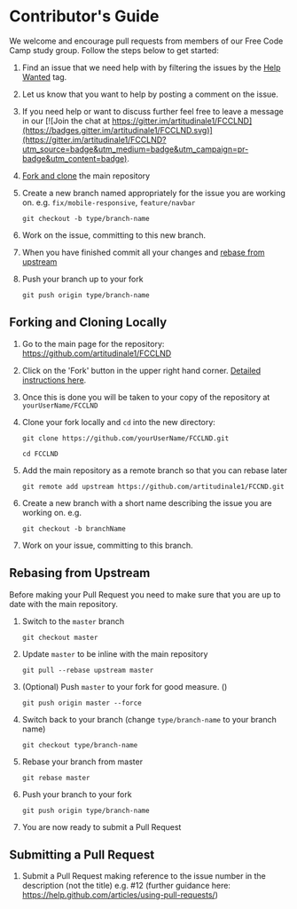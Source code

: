 # Contributor's Guide

We welcome and encourage pull requests from members of our Free Code Camp study group. Follow the steps below to get started:

1.  Find an issue that we need help with by filtering the issues by the [Help Wanted](https://github.com/artitudinale1/FCCLND/labels/help%20wanted) tag.
2.  Let us know that you want to help by posting a comment on the issue.
3.  If you need help or want to discuss further feel free to leave a message in our [![Join the chat at https://gitter.im/artitudinale1/FCCLND](https://badges.gitter.im/artitudinale1/FCCLND.svg)](https://gitter.im/artitudinale1/FCCLND?utm_source=badge&utm_medium=badge&utm_campaign=pr-badge&utm_content=badge).
4.  [Fork and clone](#forking-and-cloning-locally) the main repository
5.  Create a new branch named appropriately for the issue you are working on. e.g. `fix/mobile-responsive`, `feature/navbar`

    `git checkout -b type/branch-name`

6.  Work on the issue, committing to this new branch.
7.  When you have finished commit all your changes and [rebase from upstream](#rebasing-from-upstream)
8.  Push your branch up to your fork

    `git push origin type/branch-name`

## Forking and Cloning Locally

1.  Go to the main page for the repository: <https://github.com/artitudinale1/FCCLND>
2.  Click on the 'Fork' button in the upper right hand corner. [Detailed instructions here](https://help.github.com/articles/fork-a-repo).
3.  Once this is done you will be taken to your copy of the repository at `yourUserName/FCCLND`
4.	Clone your fork locally and `cd` into the new directory:

    `git clone https://github.com/yourUserName/FCCLND.git`

    `cd FCCLND`

4.  Add the main repository as a remote branch so that you can rebase later

    `git remote add upstream https://github.com/artitudinale1/FCCND.git`

5.  Create a new branch with a short name describing the issue you are working on. e.g.

    `git checkout -b branchName`

6.  Work on your issue, committing to this branch.

## Rebasing from Upstream

Before making your Pull Request you need to make sure that you are up to date with the main repository.

1.	Switch to the `master` branch

    `git checkout master`

2.	Update `master` to be inline with the main repository

    `git pull --rebase upstream master`

3.  (Optional) Push `master` to your fork for good measure. ()

    `git push origin master --force`

4.  Switch back to your branch (change `type/branch-name` to your branch name)

    `git checkout type/branch-name`

5.  Rebase your branch from master

    `git rebase master`

6.  Push your branch to your fork

    `git push origin type/branch-name`

7.  You are now ready to submit a Pull Request

## Submitting a Pull Request

1.  Submit a Pull Request making reference to the issue number in the description (not the title) e.g. \#12 (further guidance here: <https://help.github.com/articles/using-pull-requests/>)
